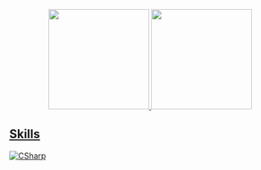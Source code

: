 <div align="center">
  <a href="https://github.com/lleq6">
  <img height="180em" src="https://github-readme-stats.vercel.app/api?username=lleq6&show_icons=true&theme=dark&include_all_commits=true&count_private=true"/>
  <img height="180em" src="https://github-readme-stats.vercel.app/api/top-langs/?username=lleq6&layout=compact&langs_count=7&theme=dark"/>
</div>

## Skills

![CSharp](https://img.shields.io/badge/-CSharp-0D1117?style=flat&logo=csharp)
